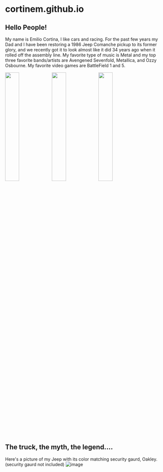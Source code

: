 # cortinem.github.io

## Hello People! 

My name is Emilio Cortina, I like cars and racing. For the past few years my Dad and I have been restoring a 1986 Jeep Comanche pickup to its former glory, and we recently got it to look almost like it did 34 years ago when it rolled off the assembly line. 
My favorite type of music is Metal and my top three favorite bands/artists are Avengened Sevenfold, Metallica, and Ozzy Osbourne. 
My favorite video games are BattleField 1 and 5.  


<img src="https://user-images.githubusercontent.com/70117485/92159994-501f6e00-edfc-11ea-87a2-b2dcf51ff1af.png" width="30%"><img src="https://user-images.githubusercontent.com/70117485/92160247-b4dac880-edfc-11ea-98ae-2f358f5dc7c8.png" width="30%"><img src="https://user-images.githubusercontent.com/70117485/92160966-da1c0680-edfd-11ea-9fbe-890e676c9470.png" width="30%">



## The truck, the myth, the legend.... 

Here's a picture of my Jeep with its color matching security gaurd, Oakley.(security gaurd not included) 
![image](https://user-images.githubusercontent.com/70117485/91894004-fcc5e800-ec62-11ea-84a0-08e45ed2b2cf.JPG)
